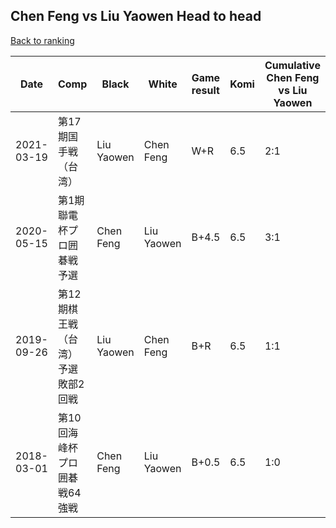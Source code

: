 ## Chen Feng vs Liu Yaowen Head to head

[Back to ranking](../../index.md)




| **Date** | **Comp** | **Black** | **White** | **Game result** | **Komi** | **Cumulative Chen Feng vs Liu Yaowen** | **Chen Feng streak** | **Liu Yaowen streak** | 
| --- | --- | --- | --- | --- | --- | --- | --- | --- |
| 2021-03-19 | 第17期国手戦（台湾） | Liu Yaowen | Chen Feng | W+R | 6.5 | 2:1 | 1 | 0 | 
| 2020-05-15 | 第1期聯電杯プロ囲碁戦予選 | Chen Feng | Liu Yaowen | B+4.5 | 6.5 | 3:1 | 2 | 0 | 
| 2019-09-26 | 第12期棋王戦（台湾）予選敗部2回戦 | Liu Yaowen | Chen Feng | B+R | 6.5 | 1:1 | 0 | 1 | 
| 2018-03-01 | 第10回海峰杯プロ囲碁戦64強戦 | Chen Feng | Liu Yaowen | B+0.5 | 6.5 | 1:0 | 1 | 0 |





